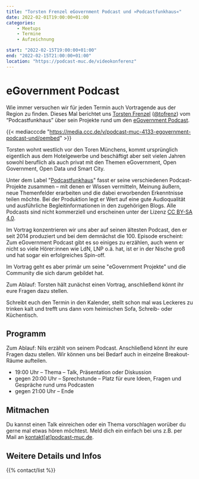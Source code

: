```yaml
---
title: "Torsten Frenzel eGovernment Podcast und »Podcastfunkhaus«"
date: 2022-02-01T19:00:00+01:00
categories:
    - Meetups
    - Termine
    - Aufzeichnung

start: "2022-02-15T19:00:00+01:00"
end: "2022-02-15T21:00:00+01:00"
location: "https://podcast-muc.de/videokonferenz"
---
```

# eGovernment Podcast

Wie immer versuchen wir für jeden Termin auch Vortragende aus der Region zu finden. Dieses Mal berichtet uns [Torsten Frenzel](https://torsten-frenzel.de) ([@tofrenz](https://twitter.com/tofrenz)) vom “Podcastfunkhaus” über sein Projekte rund um den [eGovernment Podcast](https://egovernment-podcast.com/).


{{< mediacccde "https://media.ccc.de/v/podcast-muc-4133-egovernment-podcast-und/oembed" >}}

Torsten wohnt westlich vor den Toren Münchens, kommt ursprünglich eigentlich aus dem Hotelgewerbe und beschäftigt aber seit vielen Jahren sowohl beruflich als auch privat mit den Themen eGovernment, Open Government, Open Data und Smart City.

Unter dem Label "[Podcastfunkhaus](https://podcastfunkhaus.de/)" fasst er seine verschiedenen Podcast-Projekte zusammen – mit denen er Wissen vermitteln, Meinung äußern, neue Themenfelder erarbeiten und die dabei erworbenden Erkenntnisse teilen möchte. Bei der Produktion legt er Wert auf eine gute Audioqualität und ausführliche Begleitinformationen in den zugehörigen Blogs. Alle Podcasts sind nicht kommerziell und erscheinen unter der Lizenz [CC BY-SA 4.0](https://creativecommons.org/licenses/by-sa/4.0/deed.de).


Im Vortrag konzentrieren wir uns aber auf seinen ältesten Podcast, den er seit 2014 produziert und bei dem demnächst die 100. Episode erscheint: Zum eGovernment Podcast gibt es so einiges zu erzählen, auch wenn er nicht so viele Hörer:innen wie LdN, LNP o.ä. hat, ist er in der Nische groß und hat sogar ein erfolgreiches Spin-off.

Im Vortrag geht es aber primär um seine "eGovernment Projekte" und die Community die sich darum gebildet hat.


Zum Ablauf: Torsten hält zunächst einen Vortrag, anschließend könnt ihr eure Fragen dazu stellen.

Schreibt euch den Termin in den Kalender, stellt schon mal was Leckeres zu trinken kalt und trefft uns dann vom heimischen Sofa, Schreib- oder Küchentisch.


## Programm

Zum Ablauf:
Nils erzählt von seinem Podcast.
Anschließend könnt ihr eure Fragen dazu stellen.
Wir können uns bei Bedarf auch in einzelne Breakout-Räume aufteilen.

- 19:00 Uhr – Thema – Talk, Präsentation oder Diskussion
- gegen 20:00 Uhr – Sprechstunde – Platz für eure Ideen, Fragen und Gespräche rund ums Podcasten
- gegen 21:00 Uhr – Ende


## Mitmachen

Du kannst einen Talk einreichen oder ein Thema vorschlagen worüber du gerne mal etwas hören möchtest.
Meld dich ein einfach bei uns z.B. per Mail an [kontakt[at]podcast-muc.de](mailto:kontakt[at]podcast-muc.de).


## Weitere Details und Infos

{{% contact/list %}}
